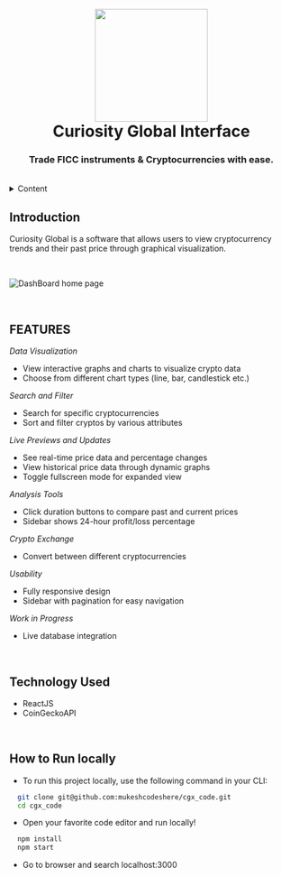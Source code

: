 <h1 align="center">
  <br />
  <a href="https://ftx.com/">
      <img src="https://bitcoin.org/img/icons/logotop.svg?1712660896" width="200"/>
  </a>
  <br/>
  Curiosity Global Interface
  <h3 align="center">
    Trade FICC instruments & Cryptocurrencies with ease.
</h3>

<br/>


<!-- TABLE OF CONTENTS -->
<details>
    <summary>Content</summary>
    <ol>
        <li><a href="#introduction">Introduction</a></li>
        <li><a href="#features">Features</a></li>
        <li><a href="#technology-languages-used">Technology/ Languages Used</a></li>
        <li><a href="#how-to-run-locally">How to Run Locally</a></li>
        <li><a href="#how-to-contribute">How to Contribute</a></li>
    </ol>
</details>

<!-- Project Introduction -->
## **Introduction**
<p>
    Curiosity Global is a software that allows users to view cryptocurrency trends and their past price through graphical visualization.</p>
<br />

![DashBoard home page](https://bitcoin.org/img/icons/logotop.svg?1712660896)

<br />
<!-- FEATURES -->

## **FEATURES**
*Data Visualization*
- View interactive graphs and charts to visualize crypto data 
- Choose from different chart types (line, bar, candlestick etc.)

*Search and Filter*
- Search for specific cryptocurrencies
- Sort and filter cryptos by various attributes

*Live Previews and Updates*  
- See real-time price data and percentage changes
- View historical price data through dynamic graphs
- Toggle fullscreen mode for expanded view

*Analysis Tools*
- Click duration buttons to compare past and current prices
- Sidebar shows 24-hour profit/loss percentage 

*Crypto Exchange*
- Convert between different cryptocurrencies

*Usability*
- Fully responsive design
- Sidebar with pagination for easy navigation

*Work in Progress*
- Live database integration


<br />

<!-- BUILT WITH -->

## **Technology Used**

- ReactJS
- CoinGeckoAPI

<br />
<!-- HOW TO RUN LOCALLY -->

## **How to Run locally**
- To run this project locally, use the following command in your CLI:

```bash
  git clone git@github.com:mukeshcodeshere/cgx_code.git
  cd cgx_code
```
- Open your favorite code editor and run locally!
```bash
  npm install
  npm start
```
- Go to browser and search localhost:3000

<br />
